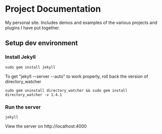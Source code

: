 Project Documentation
=====================

My personal site. Includes demos and examples of the various projects and plugins I have put together.


## Setup dev environment

### Install Jekyll

	sudo gem install jekyll

To get "jekyll --server --auto" to work properly, roll back the version of directory_watcher

	sudo gem uninstall directory_watcher && sudo gem install directory_watcher -v 1.4.1

### Run the server

	jekyll

View the server on http://localhost:4000
